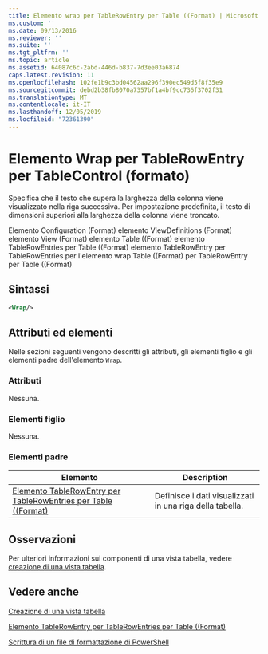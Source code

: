 ```yaml
---
title: Elemento wrap per TableRowEntry per Table ((Format) | Microsoft Docs
ms.custom: ''
ms.date: 09/13/2016
ms.reviewer: ''
ms.suite: ''
ms.tgt_pltfrm: ''
ms.topic: article
ms.assetid: 64087c6c-2abd-446d-b837-7d3ee03a6874
caps.latest.revision: 11
ms.openlocfilehash: 102fe1b9c3bd04562aa296f390ec549d5f8f35e9
ms.sourcegitcommit: debd2b38fb8070a7357bf1a4bf9cc736f3702f31
ms.translationtype: MT
ms.contentlocale: it-IT
ms.lasthandoff: 12/05/2019
ms.locfileid: "72361390"
---
```

# <a name="wrap-element-for-tablerowentry-for-tablecontrol--format"></a>Elemento Wrap per TableRowEntry per TableControl (formato)

Specifica che il testo che supera la larghezza della colonna viene visualizzato nella riga successiva. Per impostazione predefinita, il testo di dimensioni superiori alla larghezza della colonna viene troncato.

Elemento Configuration (Format) elemento ViewDefinitions (Format) elemento View (Format) elemento Table ((Format) elemento TableRowEntries per Table ((Format) elemento TableRowEntry per TableRowEntries per l'elemento wrap Table ((Format) per TableRowEntry per Table ((Format)

## <a name="syntax"></a>Sintassi

```xml
<Wrap/>
```

## <a name="attributes-and-elements"></a>Attributi ed elementi

Nelle sezioni seguenti vengono descritti gli attributi, gli elementi figlio e gli elementi padre dell'elemento `Wrap`.

### <a name="attributes"></a>Attributi

Nessuna.

### <a name="child-elements"></a>Elementi figlio

Nessuna.

### <a name="parent-elements"></a>Elementi padre

|Elemento|Description|
|-------------|-----------------|
|[Elemento TableRowEntry per TableRowEntries per Table ((Format)](./tablerowentry-element-for-tablerowentries-for-tablecontrol-format.md)|Definisce i dati visualizzati in una riga della tabella.|

## <a name="remarks"></a>Osservazioni

Per ulteriori informazioni sui componenti di una vista tabella, vedere [creazione di una vista tabella](./creating-a-table-view.md).

## <a name="see-also"></a>Vedere anche

[Creazione di una vista tabella](./creating-a-table-view.md)

[Elemento TableRowEntry per TableRowEntries per Table ((Format)](./tablerowentry-element-for-tablerowentries-for-tablecontrol-format.md)

[Scrittura di un file di formattazione di PowerShell](./writing-a-powershell-formatting-file.md)
